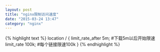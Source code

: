 ```yaml
---
layout: post
title: "nginx限制访问速度"
date: "2015-03-24 13:47"
category: "nginx"
--- 
```

{% highlight text %}
location / {
    limit_rate_after 5m;  #下载5m以后开始限速
    limit_rate 100k;      #每个链接限速100k
}
{% endhighlight %}
